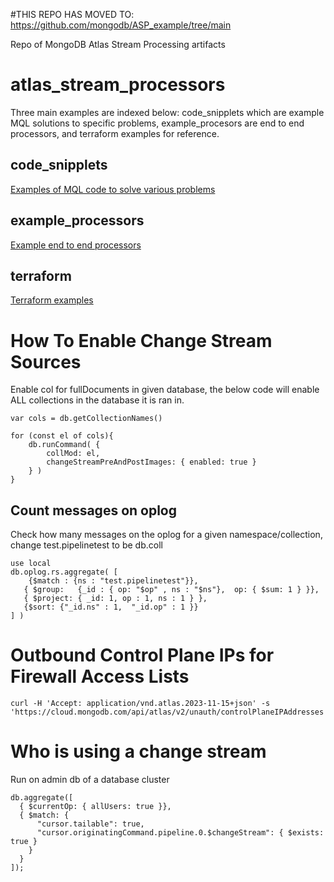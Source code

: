 #THIS REPO HAS MOVED TO: 
https://github.com/mongodb/ASP_example/tree/main


Repo of MongoDB Atlas Stream Processing artifacts

# atlas_stream_processors
Three main examples are indexed below: code_snipplets which are example MQL solutions to specific problems, example_procesors are end to end processors, and terraform examples for reference. 

## code_snipplets
[Examples of MQL code to solve various problems](https://github.com/josephxsxn/atlas_stream_processors/tree/master/code_snipplets)


## example_processors
[Example end to end processors](https://github.com/josephxsxn/atlas_stream_processors/tree/master/example_processors)

## terraform
[Terraform examples](https://github.com/josephxsxn/atlas_stream_processors/tree/master/terraform)




# How To Enable Change Stream Sources
Enable col for fullDocuments in given database, the below code will enable ALL collections in the database it is ran in.

```
var cols = db.getCollectionNames()

for (const el of cols){
    db.runCommand( {
        collMod: el,
        changeStreamPreAndPostImages: { enabled: true }
    } )
}
```

## Count messages on oplog
Check how many messages on the oplog for a given namespace/collection, change test.pipelinetest to be db.coll
```
use local
db.oplog.rs.aggregate( [
    {$match : {ns : "test.pipelinetest"}},
   { $group:   {_id : { op: "$op" , ns : "$ns"},  op: { $sum: 1 } }},
   { $project: { _id: 1, op : 1, ns : 1 } },
   {$sort: {"_id.ns" : 1,  "_id.op" : 1 }}
] )
```

# Outbound Control Plane IPs for Firewall Access Lists
```
curl -H 'Accept: application/vnd.atlas.2023-11-15+json' -s 'https://cloud.mongodb.com/api/atlas/v2/unauth/controlPlaneIPAddresses'
```
# Who is using a change stream
Run on admin db of a database cluster
```
db.aggregate([
  { $currentOp: { allUsers: true }},
  { $match: {
      "cursor.tailable": true,
      "cursor.originatingCommand.pipeline.0.$changeStream": { $exists: true }
    }
  }
]);
```
